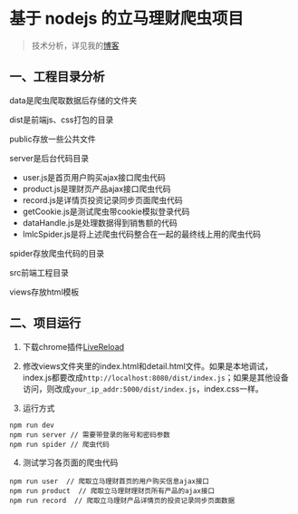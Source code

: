 # 基于 nodejs 的立马理财爬虫项目

> 技术分析，详见我的[博客](https://www.wty90.com/2018/01/17/lmlc-spider/)

## 一、工程目录分析

data是爬虫爬取数据后存储的文件夹

dist是前端js、css打包的目录

public存放一些公共文件

server是后台代码目录
* user.js是首页用户购买ajax接口爬虫代码
* product.js是理财页产品ajax接口爬虫代码
* record.js是详情页投资记录同步页面爬虫代码
* getCookie.js是测试爬虫带cookie模拟登录代码
* dataHandle.js是处理数据得到销售额的代码
* lmlcSpider.js是将上述爬虫代码整合在一起的最终线上用的爬虫代码

spider存放爬虫代码的目录

src前端工程目录

views存放html模板

## 二、项目运行
1. 下载chrome插件[LiveReload](https://chrome.google.com/webstore/detail/livereload/jnihajbhpnppcggbcgedagnkighmdlei)

2. 修改views文件夹里的index.html和detail.html文件。如果是本地调试，index.js都要改成`http://localhost:8080/dist/index.js`；如果是其他设备访问，则改成`your_ip_addr:5000/dist/index.js`，index.css一样。 

3. 运行方式
```
npm run dev
npm run server // 需要带登录的账号和密码参数
npm run spider // 爬虫代码
```

4. 测试学习各页面的爬虫代码
```
npm run user  // 爬取立马理财首页的用户购买信息ajax接口
npm run product  // 爬取立马理财理财页所有产品的ajax接口
npm run record  // 爬取立马理财产品详情页的投资记录同步页面数据
```
